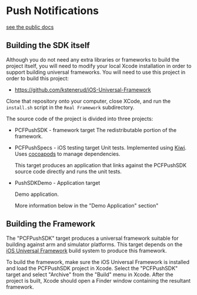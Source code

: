 Push Notifications
=============================================
[see the public docs](https://github.com/cfmobile/docs-pushnotifications-ios/blob/master/README.md)

Building the SDK itself
-----------------------

Although you do not need any extra libraries or frameworks to build the project itself, you will need to modify
your local Xcode installation in order to support building universal frameworks.  You will need to use this project
in order to build this project:

 * https://github.com/kstenerud/iOS-Universal-Framework

Clone that repository onto your computer, close XCode, and run the `install.sh` script in the `Real
Framework` subdirectory.

The source code of the project is divided into three projects:

 * PCFPushSDK - framework target
     The redistributable portion of the framework.

 * PCFPushSpecs - iOS testing target
     Unit tests.  Implemented using [Kiwi](https://github.com/kiwi-bdd/Kiwi).
     Uses [cocoapods](http://cocoapods.org/) to manage dependencies.

	 This target produces an application that links against the PCFPushSDK source code directly
	 and runs the unit tests.

 * PushSDKDemo - Application target

     Demo application.

	 More information below in the "Demo Application" section"

Building the Framework
----------------------

The "PCFPushSDK" target produces a universal framework suitable for building against arm and simulator platforms.  This target
depends on the [iOS Universal Framework](https://github.com/kstenerud/iOS-Universal-Framework) build system to produce this framework.

To build the framework, make sure the iOS Universal Framework is installed and load the PCFPushSDK project in Xcode.  Select
the "PCFPushSDK" target and select "Archive" from the "Build" menu in Xcode.  After the project is built, Xcode should open a
Finder window containing the resultant framework.

